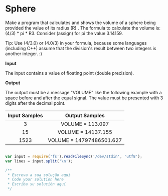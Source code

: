 # Sphere

Make a program that calculates and shows the volume of a sphere being provided the value of its radius (R) . The formula to calculate the volume is: (4/3) * pi * R3. Consider (assign) for pi the value 3.14159.

Tip: Use (4/3.0) or (4.0/3) in your formula, because some languages (including C++) assume that the division's result between two integers is another integer. :)

**Input**

The input contains a value of floating point (double precision).

**Output**

The output must be a message "VOLUME" like the following example with a space before and after the equal signal. The value must be presented with 3 digits after the decimal point.


|Input Samples	|Output Samples|
|:--:|:--:|
| 3 |VOLUME = 113.097 |
15 |VOLUME = 14137.155 | 
| 1523 | VOLUME = 14797486501.627 |


```javascript 

var input = require('fs').readFileSync('/dev/stdin', 'utf8');
var lines = input.split('\n');

/**
 * Escreva a sua solução aqui
 * Code your solution here
 * Escriba su solución aquí
 */





```